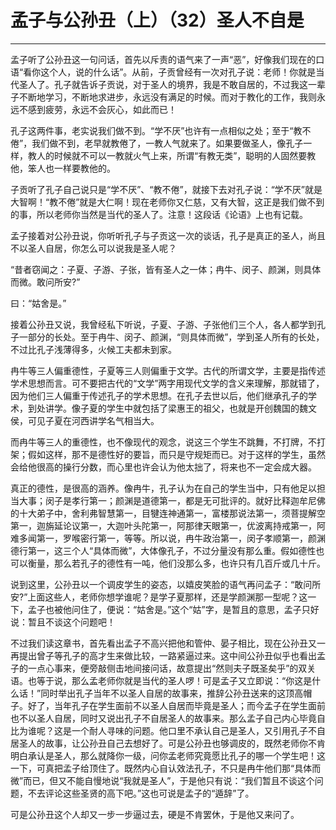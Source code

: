 # 孟子与公孙丑（上）（32）圣人不自是

------

孟子听了公孙丑这一句问话，首先以斥责的语气来了一声“恶”，好像我们现在的口语“看你这个人，说的什么话”。从前，子贡曾经有一次对孔子说：老师！你就是当代圣人了。孔子就告诉子贡说，对于圣人的境界，我是不敢自居的，不过我这一辈子不断地学习，不断地求进步，永远没有满足的时候。而对于教化的工作，我则永远不感到疲劳，永远不会灰心，如此而已！

孔子这两件事，老实说我们做不到。“学不厌”也许有一点相似之处；至于“教不倦”，我们做不到，老早就教倦了，一教人气就来了。如果要做圣人，像孔子一样，教人的时候就不可以一教就火气上来，所谓“有教无类”，聪明的人固然要教他，笨人也一样要教他的。

子贡听了孔子自己说只是“学不厌”、“教不倦”，就接下去对孔子说：“学不厌”就是大智啊！“教不倦”就是大仁啊！现在老师你又仁慈，又有大智，这正是我们做不到的事，所以老师你当然是当代的圣人了。注意！这段话《论语》上也有记载。

孟子接着对公孙丑说，你听听孔子与子贡这一次的谈话，孔子是真正的圣人，尚且不以圣人自居，你怎么可以说我是圣人呢？

“昔者窃闻之：子夏、子游、子张，皆有圣人之一体；冉牛、闵子、颜渊，则具体而微。敢问所安?”

曰：“姑舍是。”

接着公孙丑又说，我曾经私下听说，子夏、子游、子张他们三个人，各人都学到孔子一部分的长处。至于冉牛、闵子、颜渊，“则具体而微”，学到圣人所有的长处，不过比孔子浅薄得多，火候工夫都未到家。

冉牛等三人偏重德性，子夏等三人则偏重于文学。古代的所谓文学，主要是指传述学术思想而言。可不要把古代的“文学”两字用现代文学的含义来理解，那就错了，因为他们三人偏重于传述孔子的学术思想。在孔子去世以后，他们继承孔子的学术，到处讲学。像子夏的学生中就包括了梁惠王的祖父，也就是开创魏国的魏文侯，可见子夏在河西讲学名气相当大。

而冉牛等三人的重德性，也不像现代的观念，说这三个学生不跳舞，不打牌，不打架；假如这样，那不是德性好的要旨，而只是守规矩而已。对于这样的学生，虽然会给他很高的操行分数，而心里也许会认为他太拙了，将来也不一定会成大器。

真正的德性，是很高的涵养。像冉牛，孔子认为在自己的学生当中，只有他足以担当大事；闵子是孝行第一；颜渊是道德第一，都是无可批评的。就好比释迦牟尼佛的十大弟子中，舍利弗智慧第一，目犍连神通第一，富楼那说法第一，须菩提解空第一，迦旃延论议第一，大迦叶头陀第一，阿那律天眼第一，优波离持戒第一，阿难多闻第一，罗喉密行第一，等等。所以说，冉牛政治第一，闵子孝顺第一，颜渊德行第一，这三个人“具体而微”，大体像孔子，不过分量没有那么重。假如德性也可以衡量，那么若孔子的德性有一吨，他们没那么多，也许只有几百斤或几十斤。

说到这里，公孙丑以一个调皮学生的姿态，以嬉皮笑脸的语气再问孟子：“敢问所安?”上面这些人，老师你想学谁呢？是学子夏那样，还是学颜渊那一型呢？这一下，孟子也被他问住了，便说：“姑舍是。”这个“姑”字，是暂且的意思，孟子只好说：暂且不谈这个问题吧！

不过我们读这章书，首先看出孟子不高兴把他和管仲、晏子相比，现在公孙丑又一再提出曾子等孔子的高才生来做比较，一路紧逼过来。这中间公孙丑似乎也看出孟子的一点心事来，便旁敲侧击地间接问话，故意提出“然则夫子既圣矣乎”的双关语。也等于说，那么孟老师你就是当代的圣人啰！可是孟子又立即说：“你这是什么话！”同时举出孔子当年不以圣人自居的故事来，推辞公孙丑送来的这顶高帽子。好了，当年孔子在学生面前不以圣人自居而毕竟是圣人；而今孟子在学生面前也不以圣人自居，同时又说出孔子不自居圣人的故事来。那么孟子自己内心毕竟自比为谁呢？这是一个耐人寻味的问题。他口里不承认自己是圣人，又引用孔子不自居圣人的故事，让公孙丑自己去想好了。可是公孙丑也够调皮的，既然老师你不肯明白承认是圣人，那么就降你一级，问你孟老师究竟愿比孔子的哪一个学生吧！这一下，可真把孟子给顶住了。既然内心自认效法孔子，不只是冉牛他们那“具体而微”而已，但又不能自慢地说“我就是圣人”，于是他只有说：“我们暂且不谈这个问题，不去评论这些圣贤的高下吧。”这也可说是孟子的“遁辞”了。

可是公孙丑这个人却又一步一步逼过去，硬是不肯罢休，于是他又来问了。

